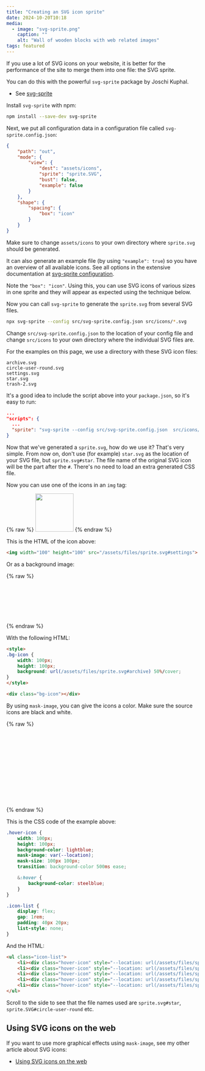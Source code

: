 ```yaml
---
title: "Creating an SVG icon sprite"
date: 2024-10-20T10:18
media:
  - image: "svg-sprite.png"
    caption: ""
    alt: "Wall of wooden blocks with web related images"
tags: featured
---
```


If you use a lot of SVG icons on your website, it is better for the performance of the site to merge them into one file:
the SVG sprite.

You can do this with the powerful `svg-sprite` package by Joschi Kuphal.

* See [svg-sprite](https://github.com/svg-sprite/svg-sprite)

Install `svg-sprite` with npm:

```bash
npm install --save-dev svg-sprite
```

Next, we put all configuration data in a configuration file called `svg-sprite.config.json`:

```json
{
    "path": "out",
    "mode": {
        "view": {
            "dest": "assets/icons",
            "sprite": "sprite.SVG",
            "bust": false,
            "example": false
        }
    },
    "shape": {
        "spacing": {
            "box": "icon"
        }
    }
}
```

Make sure to change `assets/icons` to your own directory where `sprite.svg` should be generated.

It can also generate an example file (by using `"example": true`) so you have an overview of all available icons.
See all options in the extensive documentation at [svg-sprite configuration](https://github.com/svg-sprite/svg-sprite/blob/main/docs/configuration.md).

Note the `"box": "icon"`. Using this, you can use SVG icons of various sizes in one sprite
and they will appear as expected using the technique below.

Now you can call `svg-sprite` to generate the `sprite.svg` from several SVG files.

```bash
npx svg-sprite --config src/svg-sprite.config.json src/icons/*.svg
```

Change `src/svg-sprite.config.json` to the location of your config file
and change `src/icons` to your own directory where the individual SVG files are.

For the examples on this page, we use a directory with these SVG icon files:

```text
archive.svg
circle-user-round.svg
settings.svg
star.svg
trash-2.svg
```

It's a good idea to include the script above into your `package.json`, so it's easy to run:

```json
...
"scripts": {
  ...
  "sprite": "svg-sprite --config src/svg-sprite.config.json  src/icons/*.svg"
}
```

Now that we've generated a `sprite.svg`, how do we use it?
That's very simple. From now on, don't use (for example) `star.svg` as the location of your SVG file, but `sprite.svg#star`.
The file name of the original SVG icon will be the part after the `#`.
There's no need to load an extra generated CSS file.

Now you can use one of the icons in an `img` tag:

{% raw %}
<img width="100" height="100" src="/assets/files/sprite.svg#settings">
{% endraw %}

This is the HTML of the icon above:

```html
<img width="100" height="100" src="/assets/files/sprite.svg#settings">
```

Or as a background image:

{% raw %}
<style>
.bg-icon {
    width: 100px;
    height: 100px;
    background: url(/assets/files/sprite.svg#archive) 50%/cover;
}
</style>

<div class="bg-icon"></div>
{% endraw %}

With the following HTML:

```html
<style>
.bg-icon {
    width: 100px;
    height: 100px;
    background: url(/assets/files/sprite.svg#archive) 50%/cover;
}
</style>

<div class="bg-icon"></div>
```

By using `mask-image`, you can give the icons a color.
Make sure the source icons are black and white.

{% raw %}
<style>
.hover-icon {
    width: 100px;
    height: 100px;
    background-color: lightblue;
    mask-image: var(--location);
    mask-size: 100px 100px;
    transition: background-color 500ms ease;

    &:hover {
        background-color: steelblue;
    }
}

.icon-list {
    display: flex;
    gap: 1rem;
    padding: 40px 20px;
    list-style: none;
}
</style>

<ul class="icon-list">
    <li><div class="hover-icon" style="--location: url(/assets/files/sprite.svg#star)"></div></li>
    <li><div class="hover-icon" style="--location: url(/assets/files/sprite.svg#circle-user-round)"></div></li>
    <li><div class="hover-icon" style="--location: url(/assets/files/sprite.svg#settings)"></div></li>
    <li><div class="hover-icon" style="--location: url(/assets/files/sprite.svg#trash-2)"></div></li>
    <li><div class="hover-icon" style="--location: url(/assets/files/sprite.svg#archive)"></div></li>
</ul>
{% endraw %}

This is the CSS code of the example above:

```css
.hover-icon {
    width: 100px;
    height: 100px;
    background-color: lightblue;
    mask-image: var(--location);
    mask-size: 100px 100px;
    transition: background-color 500ms ease;

    &:hover {
        background-color: steelblue;
    }
}

.icon-list {
    display: flex;
    gap: 1rem;
    padding: 40px 20px;
    list-style: none;
}
```

And the HTML:

```html
<ul class="icon-list">
    <li><div class="hover-icon" style="--location: url(/assets/files/sprite.svg#star)"></div></li>
    <li><div class="hover-icon" style="--location: url(/assets/files/sprite.svg#circle-user-round)"></div></li>
    <li><div class="hover-icon" style="--location: url(/assets/files/sprite.svg#settings)"></div></li>
    <li><div class="hover-icon" style="--location: url(/assets/files/sprite.svg#trash-2)"></div></li>
    <li><div class="hover-icon" style="--location: url(/assets/files/sprite.svg#archive)"></div></li>
</ul>
```

Scroll to the side to see that the file names used are `sprite.svg#star`, `sprite.SVG#circle-user-round` etc.

## Using SVG icons on the web

If you want to use more graphical effects using `mask-image`, see my other article about SVG icons:

* [Using SVG icons on the web](using-svg-icons-on-the-web.html)
